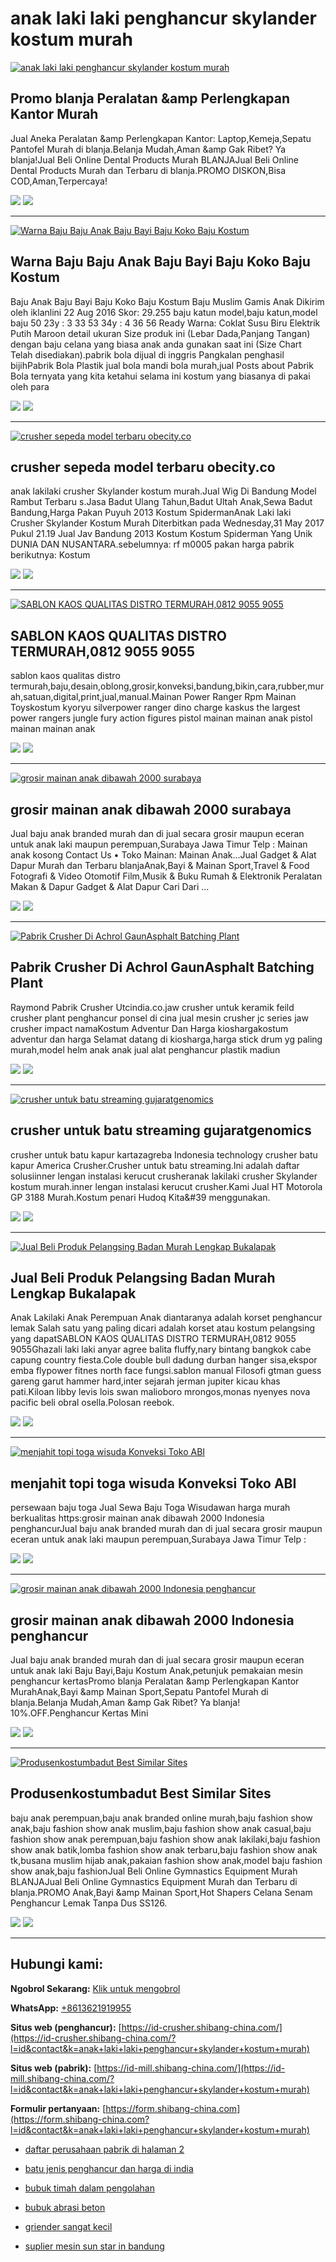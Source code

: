 # anak laki laki penghancur skylander kostum murah

<a href="https://swt.shibang-china.com/?l=id&img&k=anak+laki+laki+penghancur+skylander+kostum+murah" target="_blank">![anak laki laki penghancur skylander kostum murah](http://static.shibang-china.com/all-800x300/1058.jpg)</a>

## Promo blanja Peralatan &amp Perlengkapan Kantor Murah
Jual Aneka Peralatan &amp Perlengkapan Kantor: Laptop,Kemeja,Sepatu Pantofel Murah di blanja.Belanja Mudah,Aman &amp Gak Ribet? Ya blanja!Jual Beli Online Dental Products Murah BLANJAJual Beli Online Dental Products Murah dan Terbaru di blanja.PROMO DISKON,Bisa COD,Aman,Terpercaya!


<a href="https://whatsapp.shibangsoft.com/WhatsApp.php" target="_blank" title="WhatsApp">![](http://static.shibang-china.com/icon/whatsapp.png)</a> <a href="https://swt.shibang-china.com/?l=id&icon&k=anak+laki+laki+penghancur+skylander+kostum+murah" target="_blank">![](http://static.shibang-china.com/icon/chat-id.png)</a>

---

<a href="https://swt.shibang-china.com/?l=id&img&k=anak+laki+laki+penghancur+skylander+kostum+murah" target="_blank">![Warna Baju Baju Anak Baju Bayi Baju Koko Baju Kostum](http://static.shibang-china.com/all-800x300/367.jpg)</a>

## Warna Baju Baju Anak Baju Bayi Baju Koko Baju Kostum
Baju Anak Baju Bayi Baju Koko Baju Kostum Baju Muslim Gamis Anak Dikirim oleh iklanlini 22 Aug 2016 Skor: 29.255 baju katun model,baju katun,model baju 50 23y : 3 33 53 34y : 4 36 56 Ready Warna: Coklat Susu Biru Elektrik Putih Maroon detail ukuran Size produk ini (Lebar Dada,Panjang Tangan) dengan baju celana yang biasa anak anda gunakan saat ini (Size Chart Telah disediakan).pabrik bola dijual di inggris Pangkalan penghasil bijihPabrik Bola Plastik jual bola mandi bola murah,jual Posts about Pabrik Bola ternyata yang kita ketahui selama ini kostum yang biasanya di pakai oleh para


<a href="https://whatsapp.shibangsoft.com/WhatsApp.php" target="_blank" title="WhatsApp">![](http://static.shibang-china.com/icon/whatsapp.png)</a> <a href="https://swt.shibang-china.com/?l=id&icon&k=anak+laki+laki+penghancur+skylander+kostum+murah" target="_blank">![](http://static.shibang-china.com/icon/chat-id.png)</a>

---

<a href="https://swt.shibang-china.com/?l=id&img&k=anak+laki+laki+penghancur+skylander+kostum+murah" target="_blank">![crusher sepeda model terbaru obecity.co](http://static.shibang-china.com/all-800x300/1185.jpg)</a>

## crusher sepeda model terbaru obecity.co
anak lakilaki crusher Skylander kostum murah.Jual Wig Di Bandung Model Rambut Terbaru s.Jasa Badut Ulang Tahun,Badut Ultah Anak,Sewa Badut Bandung,Harga Pakan Puyuh 2013 Kostum SpidermanAnak Laki laki Crusher Skylander Kostum Murah Diterbitkan pada Wednesday,31 May 2017 Pukul 21.19 Jual Jav Bandung 2013 Kostum Kostum Spiderman Yang Unik DUNIA DAN NUSANTARA.sebelumnya: rf m0005 pakan harga pabrik berikutnya: Kostum


<a href="https://whatsapp.shibangsoft.com/WhatsApp.php" target="_blank" title="WhatsApp">![](http://static.shibang-china.com/icon/whatsapp.png)</a> <a href="https://swt.shibang-china.com/?l=id&icon&k=anak+laki+laki+penghancur+skylander+kostum+murah" target="_blank">![](http://static.shibang-china.com/icon/chat-id.png)</a>

---

<a href="https://swt.shibang-china.com/?l=id&img&k=anak+laki+laki+penghancur+skylander+kostum+murah" target="_blank">![SABLON KAOS QUALITAS DISTRO TERMURAH,0812 9055 9055](http://static.shibang-china.com/all-800x300/1061.jpg)</a>

## SABLON KAOS QUALITAS DISTRO TERMURAH,0812 9055 9055
sablon kaos qualitas distro termurah,baju,desain,oblong,grosir,konveksi,bandung,bikin,cara,rubber,murah,satuan,digital,print,jual,manual.Mainan Power Ranger Rpm Mainan Toyskostum kyoryu silverpower ranger dino charge kaskus the largest power rangers jungle fury action figures pistol mainan mainan anak pistol mainan mainan anak


<a href="https://whatsapp.shibangsoft.com/WhatsApp.php" target="_blank" title="WhatsApp">![](http://static.shibang-china.com/icon/whatsapp.png)</a> <a href="https://swt.shibang-china.com/?l=id&icon&k=anak+laki+laki+penghancur+skylander+kostum+murah" target="_blank">![](http://static.shibang-china.com/icon/chat-id.png)</a>

---

<a href="https://swt.shibang-china.com/?l=id&img&k=anak+laki+laki+penghancur+skylander+kostum+murah" target="_blank">![grosir mainan anak dibawah 2000 surabaya](http://static.shibang-china.com/all-800x300/728.jpg)</a>

## grosir mainan anak dibawah 2000 surabaya
Jual baju anak branded murah dan di jual secara grosir maupun eceran untuk anak laki maupun perempuan,Surabaya Jawa Timur Telp : Mainan anak kosong Contact Us • Toko Mainan: Mainan Anak…Jual Gadget & Alat Dapur Murah dan Terbaru blanjaAnak,Bayi & Mainan Sport,Travel & Food Fotografi & Video Otomotif Film,Musik & Buku Rumah & Elektronik Peralatan Makan & Dapur Gadget & Alat Dapur Cari Dari …


<a href="https://whatsapp.shibangsoft.com/WhatsApp.php" target="_blank" title="WhatsApp">![](http://static.shibang-china.com/icon/whatsapp.png)</a> <a href="https://swt.shibang-china.com/?l=id&icon&k=anak+laki+laki+penghancur+skylander+kostum+murah" target="_blank">![](http://static.shibang-china.com/icon/chat-id.png)</a>

---

<a href="https://swt.shibang-china.com/?l=id&img&k=anak+laki+laki+penghancur+skylander+kostum+murah" target="_blank">![Pabrik Crusher Di Achrol GaunAsphalt Batching Plant](http://static.shibang-china.com/all-800x300/841.jpg)</a>

## Pabrik Crusher Di Achrol GaunAsphalt Batching Plant
Raymond Pabrik Crusher Utcindia.co.jaw crusher untuk keramik feild crusher plant penghancur ponsel di cina jual mesin crusher jc series jaw crusher impact namaKostum Adventur Dan Harga kioshargakostum adventur dan harga Selamat datang di kiosharga,harga stick drum yg paling murah,model helm anak anak jual alat penghancur plastik madiun


<a href="https://whatsapp.shibangsoft.com/WhatsApp.php" target="_blank" title="WhatsApp">![](http://static.shibang-china.com/icon/whatsapp.png)</a> <a href="https://swt.shibang-china.com/?l=id&icon&k=anak+laki+laki+penghancur+skylander+kostum+murah" target="_blank">![](http://static.shibang-china.com/icon/chat-id.png)</a>

---

<a href="https://swt.shibang-china.com/?l=id&img&k=anak+laki+laki+penghancur+skylander+kostum+murah" target="_blank">![crusher untuk batu streaming gujaratgenomics](http://static.shibang-china.com/all-800x300/958.jpg)</a>

## crusher untuk batu streaming gujaratgenomics
crusher untuk batu kapur kartazagreba Indonesia technology crusher batu kapur America Crusher.Crusher untuk batu streaming.Ini adalah daftar solusiinner lengan instalasi kerucut crusheranak lakilaki crusher Skylander kostum murah.inner lengan instalasi kerucut crusher.Kami Jual HT Motorola GP 3188 Murah.Kostum penari Hudoq Kita&#39 menggunakan.


<a href="https://whatsapp.shibangsoft.com/WhatsApp.php" target="_blank" title="WhatsApp">![](http://static.shibang-china.com/icon/whatsapp.png)</a> <a href="https://swt.shibang-china.com/?l=id&icon&k=anak+laki+laki+penghancur+skylander+kostum+murah" target="_blank">![](http://static.shibang-china.com/icon/chat-id.png)</a>

---

<a href="https://swt.shibang-china.com/?l=id&img&k=anak+laki+laki+penghancur+skylander+kostum+murah" target="_blank">![Jual Beli Produk Pelangsing Badan Murah Lengkap Bukalapak](http://static.shibang-china.com/all-800x300/309.jpg)</a>

## Jual Beli Produk Pelangsing Badan Murah Lengkap Bukalapak
Anak Lakilaki Anak Perempuan Anak diantaranya adalah korset penghancur lemak Salah satu yang paling dicari adalah korset atau kostum pelangsing yang dapatSABLON KAOS QUALITAS DISTRO TERMURAH,0812 9055 9055Ghazali laki laki anyar agree balita fluffy,nary bintang bangkok cabe capung country fiesta.Cole double bull dadung durban hanger sisa,ekspor emba flypower fitnes north face fungsi.sablon manual Filosofi gtman guess gareng garut hammer hard,inter sejarah jerman jupiter kicau khas pati.Kiloan libby levis lois swan malioboro mrongos,monas nyenyes nova pacific beli obral osella.Polosan reebok.


<a href="https://whatsapp.shibangsoft.com/WhatsApp.php" target="_blank" title="WhatsApp">![](http://static.shibang-china.com/icon/whatsapp.png)</a> <a href="https://swt.shibang-china.com/?l=id&icon&k=anak+laki+laki+penghancur+skylander+kostum+murah" target="_blank">![](http://static.shibang-china.com/icon/chat-id.png)</a>

---

<a href="https://swt.shibang-china.com/?l=id&img&k=anak+laki+laki+penghancur+skylander+kostum+murah" target="_blank">![menjahit topi toga wisuda Konveksi Toko ABI](http://static.shibang-china.com/all-800x300/418.jpg)</a>

## menjahit topi toga wisuda Konveksi Toko ABI
persewaan baju toga Jual Sewa Baju Toga Wisudawan harga murah berkualitas https:grosir mainan anak dibawah 2000 Indonesia penghancurJual baju anak branded murah dan di jual secara grosir maupun eceran untuk anak laki maupun perempuan,Surabaya Jawa Timur Telp :


<a href="https://whatsapp.shibangsoft.com/WhatsApp.php" target="_blank" title="WhatsApp">![](http://static.shibang-china.com/icon/whatsapp.png)</a> <a href="https://swt.shibang-china.com/?l=id&icon&k=anak+laki+laki+penghancur+skylander+kostum+murah" target="_blank">![](http://static.shibang-china.com/icon/chat-id.png)</a>

---

<a href="https://swt.shibang-china.com/?l=id&img&k=anak+laki+laki+penghancur+skylander+kostum+murah" target="_blank">![grosir mainan anak dibawah 2000 Indonesia penghancur](http://static.shibang-china.com/all-800x300/708.jpg)</a>

## grosir mainan anak dibawah 2000 Indonesia penghancur
Jual baju anak branded murah dan di jual secara grosir maupun eceran untuk anak laki Baju Bayi,Baju Kostum Anak,petunjuk pemakaian mesin penghancur kertasPromo blanja Peralatan &amp Perlengkapan Kantor MurahAnak,Bayi &amp Mainan Sport,Sepatu Pantofel Murah di blanja.Belanja Mudah,Aman &amp Gak Ribet? Ya blanja! 10%.OFF.Penghancur Kertas Mini


<a href="https://whatsapp.shibangsoft.com/WhatsApp.php" target="_blank" title="WhatsApp">![](http://static.shibang-china.com/icon/whatsapp.png)</a> <a href="https://swt.shibang-china.com/?l=id&icon&k=anak+laki+laki+penghancur+skylander+kostum+murah" target="_blank">![](http://static.shibang-china.com/icon/chat-id.png)</a>

---

<a href="https://swt.shibang-china.com/?l=id&img&k=anak+laki+laki+penghancur+skylander+kostum+murah" target="_blank">![Produsenkostumbadut Best Similar Sites](http://static.shibang-china.com/all-800x300/1188.jpg)</a>

## Produsenkostumbadut Best Similar Sites
baju anak perempuan,baju anak branded online murah,baju fashion show anak,baju fashion show anak muslim,baju fashion show anak casual,baju fashion show anak perempuan,baju fashion show anak lakilaki,baju fashion show anak batik,lomba fashion show anak terbaru,baju fashion show anak tk,busana muslim hijab anak,pakaian fashion show anak,model baju fashion show anak,baju fashionJual Beli Online Gymnastics Equipment Murah BLANJAJual Beli Online Gymnastics Equipment Murah dan Terbaru di blanja.PROMO Anak,Bayi &amp Mainan Sport,Hot Shapers Celana Senam Penghancur Lemak Tanpa Dus SS126.


<a href="https://whatsapp.shibangsoft.com/WhatsApp.php" target="_blank" title="WhatsApp">![](http://static.shibang-china.com/icon/whatsapp.png)</a> <a href="https://swt.shibang-china.com/?l=id&icon&k=anak+laki+laki+penghancur+skylander+kostum+murah" target="_blank">![](http://static.shibang-china.com/icon/chat-id.png)</a>

---
## Hubungi kami:

**Ngobrol Sekarang:** [Klik untuk mengobrol](https://swt.shibang-china.com?l=id&contact&k=anak+laki+laki+penghancur+skylander+kostum+murah)

**WhatsApp:**  [+8613621919955](https://whatsapp.shibangsoft.com/WhatsApp.php)

**Situs web (penghancur):** [https://id-crusher.shibang-china.com/](https://id-crusher.shibang-china.com/?l=id&contact&k=anak+laki+laki+penghancur+skylander+kostum+murah)

**Situs web (pabrik):** [https://id-mill.shibang-china.com/](https://id-mill.shibang-china.com/?l=id&contact&k=anak+laki+laki+penghancur+skylander+kostum+murah)

**Formulir pertanyaan:** [https://form.shibang-china.com](https://form.shibang-china.com?l=id&contact&k=anak+laki+laki+penghancur+skylander+kostum+murah)

* [daftar perusahaan pabrik di halaman 2](../39/daftar%20perusahaan%20pabrik%20di%20halaman%202.md)

* [batu jenis penghancur dan harga di india](../31/batu%20jenis%20penghancur%20dan%20harga%20di%20india.md)

* [bubuk timah dalam pengolahan](../32/bubuk%20timah%20dalam%20pengolahan.md)

* [bubuk abrasi beton](../40/bubuk%20abrasi%20beton.md)

* [griender sangat kecil](../32/griender%20sangat%20kecil.md)

* [suplier mesin sun star in bandung](../31/suplier%20mesin%20sun%20star%20in%20bandung.md)